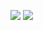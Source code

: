 <img src="https://badges.strrl.dev/contributions/all/syslev"> <img src="https://badges.strrl.dev/years/syslev"> 
